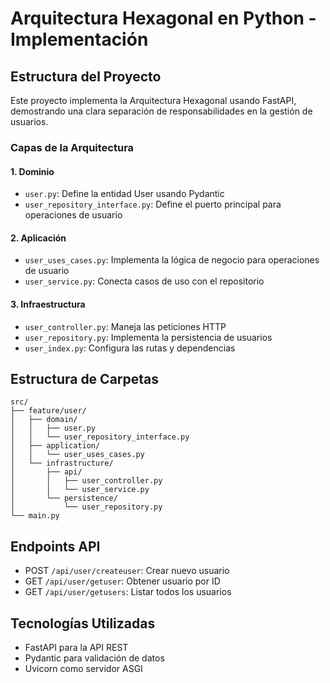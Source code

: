 # Arquitectura Hexagonal en Python - Implementación

## Estructura del Proyecto

Este proyecto implementa la Arquitectura Hexagonal usando FastAPI, demostrando una clara separación de responsabilidades en la gestión de usuarios.

### Capas de la Arquitectura

#### 1. Dominio
- `user.py`: Define la entidad User usando Pydantic
- `user_repository_interface.py`: Define el puerto principal para operaciones de usuario

#### 2. Aplicación
- `user_uses_cases.py`: Implementa la lógica de negocio para operaciones de usuario
- `user_service.py`: Conecta casos de uso con el repositorio

#### 3. Infraestructura
- `user_controller.py`: Maneja las peticiones HTTP
- `user_repository.py`: Implementa la persistencia de usuarios
- `user_index.py`: Configura las rutas y dependencias

## Estructura de Carpetas

```
src/
├── feature/user/
│   ├── domain/
│   │   ├── user.py
│   │   └── user_repository_interface.py
│   ├── application/
│   │   └── user_uses_cases.py
│   └── infrastructure/
│       ├── api/
│       │   ├── user_controller.py
│       │   └── user_service.py
│       └── persistence/
│           └── user_repository.py
└── main.py
```

## Endpoints API

- POST `/api/user/createuser`: Crear nuevo usuario
- GET `/api/user/getuser`: Obtener usuario por ID
- GET `/api/user/getusers`: Listar todos los usuarios

## Tecnologías Utilizadas

- FastAPI para la API REST
- Pydantic para validación de datos
- Uvicorn como servidor ASGI



